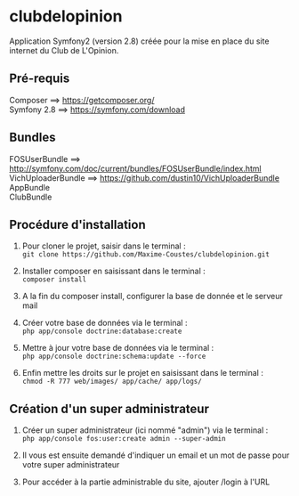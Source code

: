 clubdelopinion
==============
Application Symfony2 (version 2.8) créée pour la mise en place du site internet du Club de L'Opinion.

## Pré-requis

Composer ==> https://getcomposer.org/  
Symfony 2.8 ==> https://symfony.com/download

## Bundles

FOSUserBundle ==> http://symfony.com/doc/current/bundles/FOSUserBundle/index.html  
VichUploaderBundle ==> https://github.com/dustin10/VichUploaderBundle  
AppBundle  
ClubBundle  

## Procédure d'installation  
  
1. Pour cloner le projet, saisir dans le terminal :  
`git clone https://github.com/Maxime-Coustes/clubdelopinion.git`  
  
2. Installer composer en saisissant dans le terminal :  
`composer install`  
  
3. A la fin du composer install, configurer la base de donnée et le serveur mail 
  
4. Créer votre base de données via le terminal :  
`php app/console doctrine:database:create`  
  
5. Mettre à jour votre base de données via le terminal :  
`php app/console doctrine:schema:update --force`  
  
6. Enfin mettre les droits sur le projet en saisissant dans le terminal :  
`chmod -R 777 web/images/ app/cache/ app/logs/`  
  

## Création d'un super administrateur  

1. Créer un super administrateur (ici nommé "admin") via le terminal :  
`php app/console fos:user:create admin --super-admin`  
  
2. Il vous est ensuite demandé d'indiquer un email et un mot de passe pour votre super administrateur  
  
3. Pour accéder à la partie administrable du site, ajouter /login à l'URL  
